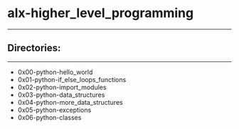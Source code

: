 # alx-higher_level_programming

---
## Directories:
---
* 0x00-python-hello_world
* 0x01-python-if_else_loops_functions
* 0x02-python-import_modules
* 0x03-python-data_structures
* 0x04-python-more_data_structures
* 0x05-python-exceptions
* 0x06-python-classes
